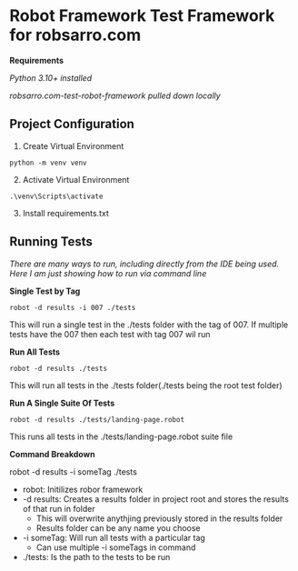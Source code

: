 # Robot Framework Test Framework for robsarro.com

**Requirements**

*Python 3.10+ installed*

*robsarro.com-test-robot-framework pulled down locally*


## Project Configuration
1. Create Virtual Environment

`python -m venv venv`

2. Activate Virtual Environment

`.\venv\Scripts\activate`

3. Install requirements.txt


## Running Tests

*There are many ways to run, including directly from the IDE being used.  Here I am just showing how to run via command line*

**Single Test by Tag**

`robot -d results -i 007 ./tests`

This will run a single test in the ./tests folder with the tag of 007.   If multiple tests have the 007 then each test with tag 007 wil run

**Run All Tests**

`robot -d results ./tests`

This will run all tests in the ./tests folder(./tests being the root test folder)

**Run A Single Suite Of Tests**

`robot -d results ./tests/landing-page.robot`

This runs all tests in the ./tests/landing-page.robot suite file

**Command Breakdown**

robot -d results -i someTag ./tests

* robot: Initilizes robor framework
* -d results: Creates a results folder in project root and stores the results of that run in folder
    * This will overwrite anythjing previously stored in the results folder
    * Results folder can be any name you choose
* -i someTag: Will run all tests with a particular tag
    * Can use multiple -i someTags in command
* ./tests:  Is the path to the tests to be run